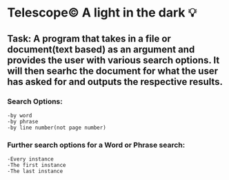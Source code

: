 # Telescope© A light in the dark 💡

## Task: A program that takes in a file or document(text based) as an argument and provides the user with various search options. It will then searhc the document for what the user has asked for and outputs the respective results.

### Search Options:
    -by word
    -by phrase
    -by line number(not page number)

### Further search options for a Word or Phrase search:
    -Every instance
    -The first instance
    -The last instance
